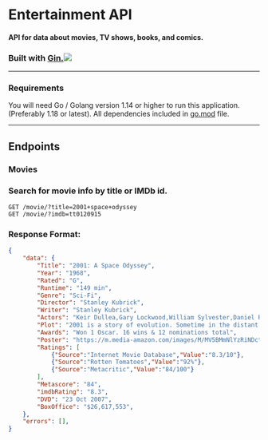 # Entertainment API
#### API for data about movies, TV shows, books, and comics.

### Built with [Gin.](https://gin-gonic.com/)![](https://www.chetu.com/img/technology-logo/gin-gonic.png)
---
### Requirements
You will need Go / Golang version 1.14 or higher to run this application. (Preferably 1.18 or latest).
All dependencies included in [go.mod](https://github.com/oranges0da/entertainment-api/blob/main/go.mod) file.
___

## Endpoints

### Movies
### Search for movie info by title or IMDb id.
```
GET /movie/?title=2001+space+odyssey
GET /movie/?imdb=tt0120915
```
### Response Format:
```json
{
    "data": {
        "Title": "2001: A Space Odyssey",
        "Year": "1968",
        "Rated": "G",
        "Runtime": "149 min",
        "Genre": "Sci-Fi",
        "Director": "Stanley Kubrick",
        "Writer": "Stanley Kubrick",
        "Actors": "Keir Dullea,Gary Lockwood,William Sylvester,Daniel Richter",
        "Plot": "2001 is a story of evolution. Sometime in the distant past, someone or something nudged evolution by placing a monolith on Earth (presumably elsewhere throughout the universe as well). Evolution then enabled humankind to reach the moon's surface, where yet another monolith is found, one that signals the monolith placers that humankind has evolved that far. Now a race begins between computers (HAL) and human (Bowman) to reach the monolith placers. The winner will achieve the next step in evolution, whatever that may be.",
        "Awards": "Won 1 Oscar. 16 wins & 12 nominations total",
        "Poster": "https://m.media-amazon.com/images/M/MV5BMmNlYzRiNDctZWNhMi00MzI4LThkZTctMTUzMmZkMmFmNThmXkEyXkFqcGdeQXVyNzkwMjQ5NzM@._V1_SX300.jpg",
        "Ratings": [
            {"Source":"Internet Movie Database","Value":"8.3/10"},
            {"Source":"Rotten Tomatoes","Value":"92%"},
            {"Source":"Metacritic","Value":"84/100"}
        ],
        "Metascore": "84",
        "imdbRating": "8.3",
        "DVD": "23 Oct 2007",
        "BoxOffice": "$26,617,553",
    },
    "errors": [],
}
```